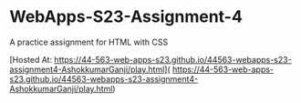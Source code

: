 # WebApps-S23-Assignment-4
A practice assignment for HTML with CSS

[Hosted At: https://44-563-web-apps-s23.github.io/44563-webapps-s23-assignment4-AshokkumarGanji/play.html]( https://44-563-web-apps-s23.github.io/44563-webapps-s23-assignment4-AshokkumarGanji/play.html)

